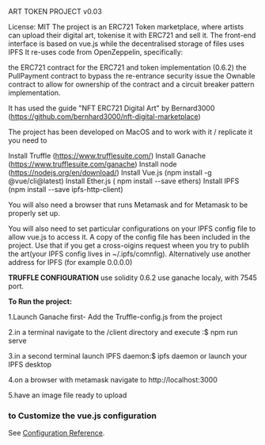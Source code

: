 ART TOKEN PROJECT v0.03



License: MIT
The project is an ERC721 Token marketplace, where artists can upload their digital art, tokenise it with ERC721 and sell it.
The front-end interface is based on vue.js while the decentralised storage of files uses IPFS
It re-uses code from OpenZeppelin, specifically:

the ERC721 contract for the ERC721 and token implementation (0.6.2)
the PullPayment contract to bypass the re-entrance security issue 
the Ownable contract to allow for ownership of the contract and a circuit breaker pattern implementation.

It has used the guide "NFT ERC721 Digital Art" by Bernard3000
(https://github.com/bernhard3000/nft-digital-marketplace)

The project has been developed on MacOS and to work with it / replicate it you need to

Install Truffle (https://www.trufflesuite.com/)
Install Ganache (https://www.trufflesuite.com/ganache)
Install node (https://nodejs.org/en/download/)
Install Vue.js (npm install -g @vue/cli@latest)
Install Ether.js ( npm install --save ethers)
Install IPFS (npm install --save ipfs-http-client)

You will also need a browser that runs Metamask and for Metamask to be properly set up.

You will also need to set particular configurations on your IPFS config file to allow vue.js to access it.
A copy of the config file has been included in the project. Use that if you get a cross-oigins request
wheen you try to publih the art(your IPFS config lives in ~/.ipfs/comnfig). Alternatively use another address for IPFS (for example 0.0.0.0)

**TRUFFLE CONFIGURATION**
use solidity 0.6.2
use ganache localy, with 7545 port.

**To Run the project:**

1.Launch Ganache first- Add  the Truffle-config.js from the project

2.in a terminal navigate to the /client directory and execute :$ npm run serve

3.in a second terminal launch IPFS daemon:$ ipfs daemon or launch your IPFS desktop

4.on a browser with metamask navigate to http://localhost:3000

5.have an image file ready to upload





### to Customize the vue.js configuration
See [Configuration Reference](https://cli.vuejs.org/config/).
